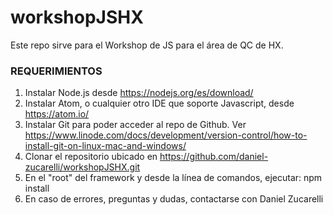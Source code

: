 # workshopJSHX
Este repo sirve para el Workshop de JS para el área de QC de HX.

### REQUERIMIENTOS ###
1. Instalar Node.js desde https://nodejs.org/es/download/
2. Instalar Atom, o cualquier otro IDE que soporte Javascript, desde https://atom.io/
3. Instalar Git para poder acceder al repo de Github. Ver https://www.linode.com/docs/development/version-control/how-to-install-git-on-linux-mac-and-windows/
4. Clonar el repositorio ubicado en https://github.com/daniel-zucarelli/workshopJSHX.git
5. En el "root" del framework y desde la línea de comandos, ejecutar: npm install
6. En caso de errores, preguntas y dudas, contactarse con Daniel Zucarelli

